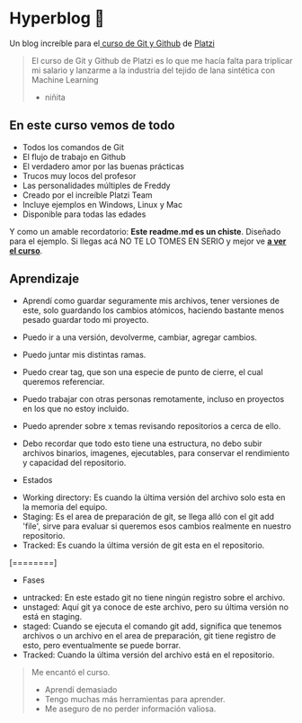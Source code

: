# Hyperblog 💚
Un blog increíble para el[ curso de Git y Github](https://platzi.com/cursos/git-github/ " curso de Git y Github") de [Platzi](https://platzi.com/ "Platzi")
> El curso de Git y Github de Platzi es lo que me hacía falta para triplicar mi salario y lanzarme a la industria del tejido de lana sintética con Machine Learning
> - niñita

## En este curso vemos de todo
* Todos los comandos de Git
* El flujo de trabajo en Github
* El verdadero amor por las buenas prácticas
* Trucos muy locos del profesor
* Las personalidades múltiples de Freddy
* Creado por el increíble Platzi Team
* Incluye ejemplos en Windows, Linux y Mac
* Disponible para todas las edades

Y como un amable recordatorio: **Este readme.md es un chiste**.  Diseñado para el ejemplo. Si llegas acá NO TE LO TOMES EN SERIO y mejor ve [**a ver el curso**](https://platzi.com/cursos/git-github/ "a ver el curso").


## Aprendizaje

- Aprendí como guardar seguramente mis archivos, tener versiones de este, solo guardando los cambios atómicos, haciendo bastante menos pesado guardar todo mi proyecto.

- Puedo ir a una versión, devolverme, cambiar, agregar cambios.

- Puedo juntar mis distintas ramas.

- Puedo crear tag, que son una especie de punto de cierre, el cual queremos referenciar.

- Puedo trabajar con otras personas remotamente, incluso en proyectos en los que no estoy incluido.

- Puedo aprender sobre x temas revisando repositorios a cerca de ello.

- Debo recordar que todo esto tiene una estructura, no debo subir archivos binarios, imagenes, ejecutables, para conservar el rendimiento y capacidad del repositorio.

+ Estados

 * Working directory: Es cuando la última versión del archivo solo esta en la memoria del equipo.
 * Staging: Es el area de preparación de git, se llega alló con el git add 'file', sirve para evaluar si queremos esos cambios realmente en nuestro repositorio.
 * Tracked: Es cuando la última versión de git esta en el repositorio.
 

[========]

+ Fases

 * untracked: En este estado git no tiene ningún registro sobre el archivo.
 * unstaged: Aquí git ya conoce de este archivo, pero su última versión no está en staging.
 * staged: Cuando se ejecuta el comando git add, significa que tenemos archivos o un archivo en el area de preparación, git tiene registro de esto, pero eventualmente se puede borrar.
 * Tracked: Cuando la última versión del archivo está en el repositorio.
 

> Me encantó el curso.
> - Aprendí demasiado
> - Tengo muchas más herramientas para aprender.
> - Me aseguro de no perder información valiosa.

